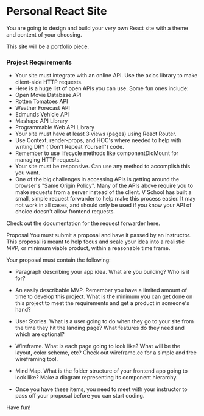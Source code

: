 # Personal React Site

You are going to design and build your very own React site with a theme and content of your choosing.

This site will be a portfolio piece.

### Project Requirements

* Your site must integrate with an online API. Use the axios library to make client-side HTTP requests.
* Here is a huge list of open APIs you can use. Some fun ones include:
* Open Movie Database API
* Rotten Tomatoes API
* Weather Forecast API
* Edmunds Vehicle API
* Mashape API Library
* Programmable Web API Library
* Your site must have at least 3 views (pages) using React Router.
* Use Context, render-props, and HOC's where needed to help with writing DRY ('Don't Repeat Yourself') code.
* Remember to use lifecycle methods like componentDidMount for managing HTTP requests.
* Your site must be responsive. Can use any method to accomplish this you want.
* One of the big challenges in accessing APIs is getting around the browser's "Same Origin Policy". Many of the APIs above require you to make requests from a server instead of the client. V School has built a small, simple request forwarder to help make this process easier. It may not work in all cases, and should only be used if you know your API of choice doesn't allow frontend requests.

Check out the documentation for the request forwarder here.

Proposal
You must submit a proposal and have it passed by an instructor. This proposal is meant to help focus and scale your idea into a realistic MVP, or minimum viable product, within a reasonable time frame.

Your proposal must contain the following:

* Paragraph describing your app idea. What are you building? Who is it for?

* An easily describable MVP. Remember you have a limited amount of time to develop this project. What is the minimum you can get done on this project to meet the requirements and get a product in someone's hand?

* User Stories. What is a user going to do when they go to your site from the time they hit the landing page? What features do they need and which are optional?

* Wireframe. What is each page going to look like? What will be the layout, color scheme, etc? Check out wireframe.cc for a simple and free wireframing tool.

* Mind Map. What is the folder structure of your frontend app going to look like? Make a diagram representing its component hierarchy.

* Once you have these items, you need to meet with your instructor to pass off your proposal before you can start coding.

Have fun!